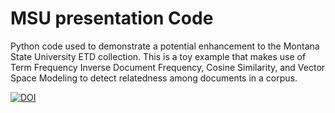 # MSU presentation Code

Python code used to demonstrate a potential enhancement to the Montana State University ETD collection. This is a toy example that makes use of Term Frequency Inverse Document Frequency, Cosine Similarity, and Vector Space Modeling to detect relatedness among documents in a corpus.

[![DOI](https://zenodo.org/badge/12230/dbouquin/MSUpresentationCode.svg)](http://dx.doi.org/10.5281/zenodo.17187)
